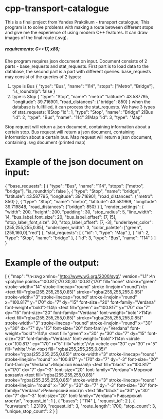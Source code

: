 # cpp-transport-catalogue
This is a final project from Yandex Praktikum - transport catalogue;
This program is to solve problems with making a route between different stops and give me the experience of using modern C++ features. It can draw images of the final route (.svg).

##### requirements: C++17, x86;

Еhe program requires json document on input. Document consists of 2 parts - base_requests and stat_requests. First part is to load data to the database, the second part is a part with different queries.
base_requests may consist of the queries of 2 types:
1) type is Bus
{
      "type": "Bus",
      "name": "114",
      "stops": ["Metro", "Bridge"],
      "is_roundtrip": false
}
2) type is Stop
{
      "type": "Stop",
      "name": "metro"
      "latitude": 43.587795,
      "longitude": 39.716901,
      "road_distances": {"bridge": 850}
}
when the database is fullfilled, it can process the stat_requests. We have 3 types of stat_requests:
1)Stop
"id": 1, "type": "Stop", "name": "Bridge" 
2)Bus
"id": 2, "type": "Bus", "name": "114"
3)Map
"id": 3, "type": "Map"

Stop request will return a json document, containing information about a certain stop.
Bus request will return a json document, containing information about a certain bus.
Map request will return a json document, containing .svg document (printed map)

# Example of the json document on input:

{
    "base_requests": [
      {
        "type": "Bus",
        "name": "114",
        "stops": ["metro", "bridge"],
        "is_roundtrip": false
      },
      {
        "type": "Stop",
        "name": "bridge",
        "latitude": 43.587795,
        "longitude": 39.716901,
        "road_distances": {"metro": 850}
      },
      {
        "type": "Stop",
        "name": "metro",
        "latitude": 43.581969,
        "longitude": 39.719848,
        "road_distances": {"bridge": 850}
      }
    ],
    "render_settings": {
      "width": 200,
      "height": 200,
      "padding": 30,
      "stop_radius": 5,
      "line_width": 14,
      "bus_label_font_size": 20,
      "bus_label_offset": [7, 15],
      "stop_label_font_size": 20,
      "stop_label_offset": [7, -3],
      "underlayer_color": [255,255,255,0.85],
      "underlayer_width": 3,
      "color_palette": ["green", [255,160,0],"red"]
    },
    "stat_requests": [
      { "id": 1, "type": "Map" },
      { "id": 2, "type": "Stop", "name": "bridge" },
      { "id": 3, "type": "Bus", "name": "114" }
    ]
  }

  # Example of the output:
  [
    {
        "map": "<?xml version=\"1.0\" encoding=\"UTF-8\" ?>\n<svg xmlns=\"http://www.w3.org/2000/svg\" version=\"1.1\">\n  <polyline points=\"100.817,170 30,30 100.817,170\" fill=\"none\" stroke=\"green\" stroke-width=\"14\" stroke-linecap=\"round\" stroke-linejoin=\"round\"/>\n  <text fill=\"rgba(255,255,255,0.85)\" stroke=\"rgba(255,255,255,0.85)\" stroke-width=\"3\" stroke-linecap=\"round\" stroke-linejoin=\"round\" x=\"100.817\" y=\"170\" dx=\"7\" dy=\"15\" font-size=\"20\" font-family=\"Verdana\" font-weight=\"bold\">114</text>\n  <text fill=\"green\" x=\"100.817\" y=\"170\" dx=\"7\" dy=\"15\" font-size=\"20\" font-family=\"Verdana\" font-weight=\"bold\">114</text>\n  <text fill=\"rgba(255,255,255,0.85)\" stroke=\"rgba(255,255,255,0.85)\" stroke-width=\"3\" stroke-linecap=\"round\" stroke-linejoin=\"round\" x=\"30\" y=\"30\" dx=\"7\" dy=\"15\" font-size=\"20\" font-family=\"Verdana\" font-weight=\"bold\">114</text>\n  <text fill=\"green\" x=\"30\" y=\"30\" dx=\"7\" dy=\"15\" font-size=\"20\" font-family=\"Verdana\" font-weight=\"bold\">114</text>\n  <circle cx=\"100.817\" cy=\"170\" r=\"5\" fill=\"white\"/>\n  <circle cx=\"30\" cy=\"30\" r=\"5\" fill=\"white\"/>\n  <text fill=\"rgba(255,255,255,0.85)\" stroke=\"rgba(255,255,255,0.85)\" stroke-width=\"3\" stroke-linecap=\"round\" stroke-linejoin=\"round\" x=\"100.817\" y=\"170\" dx=\"7\" dy=\"-3\" font-size=\"20\" font-family=\"Verdana\">Морской вокзал</text>\n  <text fill=\"black\" x=\"100.817\" y=\"170\" dx=\"7\" dy=\"-3\" font-size=\"20\" font-family=\"Verdana\">Морской вокзал</text>\n  <text fill=\"rgba(255,255,255,0.85)\" stroke=\"rgba(255,255,255,0.85)\" stroke-width=\"3\" stroke-linecap=\"round\" stroke-linejoin=\"round\" x=\"30\" y=\"30\" dx=\"7\" dy=\"-3\" font-size=\"20\" font-family=\"Verdana\">Ривьерский мост</text>\n  <text fill=\"black\" x=\"30\" y=\"30\" dx=\"7\" dy=\"-3\" font-size=\"20\" font-family=\"Verdana\">Ривьерский мост</text>\n</svg>",
        "request_id": 1
    },
    {
        "buses": [
            "114"
        ],
        "request_id": 2
    },
    {
        "curvature": 1.23199,
        "request_id": 3,
        "route_length": 1700,
        "stop_count": 3,
        "unique_stop_count": 2
    }
]
